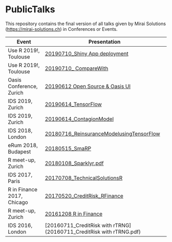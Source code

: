 # PublicTalks
This repository contains the final version of all talks given by Mirai Solutions (https://mirai-solutions.ch) in Conferences or Events.


|   Event    |        Presentation               |
|------------|------------------------------------|
|Use R 2019!, Toulouse | [20190710_Shiny App deployment](20190710_ShinyAppDeploymentIntegration.pdf) |
|Use R 2019!, Toulouse | [20190710_ CompareWith](20190710_CompareWith.pdf.pdf) |
|Oasis Conference, Zurich | [20190612 Open Source & Oasis UI]( 20190612_OpenSourceAnalytics_OasisUI.pdf) |
|IDS 2019, Zurich | [20190614_TensorFlow](20190614_TensorFlow.pdf) |
|IDS 2019, Zurich | [20190614_ContagionModel](20190614_ContagionModel.pdf) |
|IDS 2018, London | [20180716_ReinsuranceModelusingTensorFlow](20180716_ReinsuranceModelusingTensorFlow.pdf) |
|eRum 2018, Budapest | [20180515_SmaRP](20180515_SmaRP.pdf) |
|R meet-up, Zurich | [20180108_Sparklyr.pdf](20180108_Sparklyr.pdf) |
|IDS 2017, Paris | [20170708_TechnicalSolutionsR](20170708_TechnicalSolutionsR.pdf) |
|R in Finance 2017, Chicago | [20170520_CreditRisk_RFinance](20170520_CreditRisk_RFinance.pdf) |
|R meet-up, Zurich | [20161208 R in Finance](20161208_Use_R_in_Finance.pdf) |
|IDS 2016, London | [20160711_CreditRisk with rTRNG](20160711_CreditRisk with rTRNG.pdf) |

